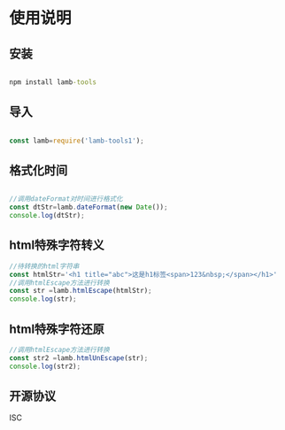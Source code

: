 # 使用说明

## 安装

```cmd

npm install lamb-tools

```

## 导入

```js

const lamb=require('lamb-tools1');

```

## 格式化时间

```js

//调用dateFormat对时间进行格式化
const dtStr=lamb.dateFormat(new Date());
console.log(dtStr);

```

## html特殊字符转义

```js
//待转换的html字符串
const htmlStr='<h1 title="abc">这是h1标签<span>123&nbsp;</span></h1>'
//调用htmlEscape方法进行转换
const str =lamb.htmlEscape(htmlStr);
console.log(str);

```

## html特殊字符还原

```js
//调用htmlEscape方法进行转换
const str2 =lamb.htmlUnEscape(str);
console.log(str2);

```

## 开源协议

ISC
